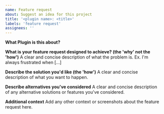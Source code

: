 ```yaml
---
name: Feature request
about: Suggest an idea for this project
title: '<plugin name>: <title>'
labels: 'feature request'
assignees: ''
---
```


**What Plugin is this about?**

**What is your feature request designed to achieve? (the 'why' not the 'how')**
A clear and concise description of what the problem is. Ex. I'm always frustrated when [...]

**Describe the solution you'd like (the 'how')**
A clear and concise description of what you want to happen.

**Describe alternatives you've considered**
A clear and concise description of any alternative solutions or features you've considered.

**Additional context**
Add any other context or screenshots about the feature request here.
